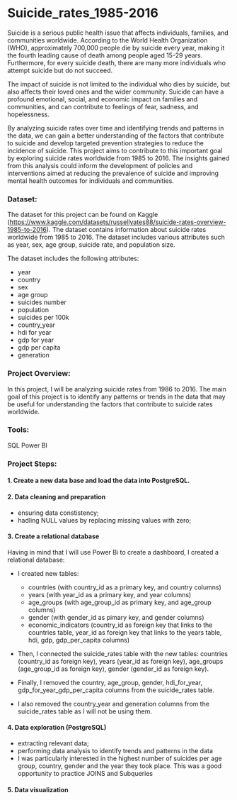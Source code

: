 # Suicide_rates_1985-2016
 
Suicide is a serious public health issue that affects individuals, families, and communities worldwide. According to the World Health Organization (WHO), approximately 700,000 people die by suicide every year, making it the fourth leading cause of death among people aged 15-29 years. Furthermore, for every suicide death, there are many more individuals who attempt suicide but do not succeed.

The impact of suicide is not limited to the individual who dies by suicide, but also affects their loved ones and the wider community. Suicide can have a profound emotional, social, and economic impact on families and communities, and can contribute to feelings of fear, sadness, and hopelessness.

By analyzing suicide rates over time and identifying trends and patterns in the data, we can gain a better understanding of the factors that contribute to suicide and develop targeted prevention strategies to reduce the incidence of suicide. This project aims to contribute to this important goal by exploring suicide rates worldwide from 1985 to 2016. The insights gained from this analysis could inform the development of policies and interventions aimed at reducing the prevalence of suicide and improving mental health outcomes for individuals and communities.

### Dataset: 
 The dataset for this project can be found on Kaggle (https://www.kaggle.com/datasets/russellyates88/suicide-rates-overview-1985-to-2016). The dataset contains information about suicide rates worldwide from 1985 to 2016. The dataset includes various attributes such as year, sex, age group, suicide rate, and population size.
 
 The dataset includes the following attributes:
   - year
   - country
   - sex
   - age group
   - suicides number
   - population
   - suicides per 100k
   - country_year
   - hdi for year
   - gdp for year
   - gdp per capita
   - generation
 
 ### Project Overview: 
  In this project, I will be analyzing suicide rates from 1986 to 2016. The main goal of this project is to identify any patterns or trends in the data that may be useful for understanding the factors that contribute to suicide rates worldwide.
  
  ### Tools:
  SQL
  Power BI
  
  ### Project Steps:
  #### 1. Create a new data base and load the data into PostgreSQL.
  
  #### 2. Data cleaning and preparation
  - ensuring data constistency;
  - hadling NULL values by replacing missing values with zero;
 
 #### 3. Create a relational database
 Having in mind that I will use Power Bi to create a dashboard, I created a relational database:
  - I created new tables:
      - countries (with country_id as a primary key, and country columns)
      - years (with year_id as a primary key, and year columns)
      - age_groups (with age_group_id as primary key, and age_group columns)
      - gender (with gender_id as pimary key, and gender columns)
      - economic_indicators (country_id as foreign key that links to the countries table, year_id as foreign key that links to the years table, hdi, gdp, gdp_per_capita columns)
    
  - Then, I connected the suicide_rates table with the new tables: countries (country_id as foreign key), years (year_id as foreign key), age_groups (age_group_id as foreign key), gender (gender_id as foreign key).
  - Finally, I removed the country, age_group, gender, hdi_for_year, gdp_for_year_gdp_per_capita columns from the suicide_rates table.
  - I also removed the country_year and generation columns from the suicide_rates table as I will not be using them.
  
  #### 4. Data exploration (PostgreSQL)
  - extracting relevant data;
  - performing data analysis to identify trends and patterns in the data
  - I was particularly interested in the highest number of suicides per age group, country, gender and the year they took place. This was a good opportunity to practice JOINS and Subqueries


  #### 5. Data visualization
 


